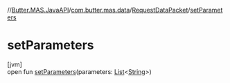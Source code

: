 //[Butter.MAS.JavaAPI](../../../index.md)/[com.butter.mas.data](../index.md)/[RequestDataPacket](index.md)/[setParameters](set-parameters.md)

# setParameters

[jvm]\
open fun [setParameters](set-parameters.md)(parameters: [List](https://docs.oracle.com/javase/8/docs/api/java/util/List.html)&lt;[String](https://docs.oracle.com/javase/8/docs/api/java/lang/String.html)&gt;)